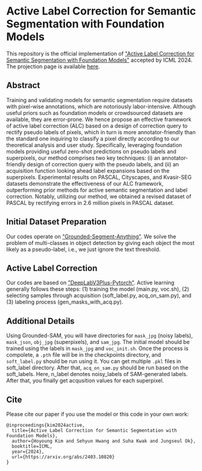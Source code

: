 # Active Label Correction for Semantic Segmentation with Foundation Models
This repository is the official implementation of ["Active Label Correction for Semantic Segmentation with Foundation Models"](https://arxiv.org/abs/2403.10820) accepted by ICML 2024. The projection page is available [here](https://cskhy16.github.io/alc/).

## Abstract
Training and validating models for semantic segmentation require datasets with pixel-wise annotations, which are notoriously labor-intensive. Although useful priors such as foundation models or crowdsourced datasets are available, they are error-prone. We hence propose an effective framework of active label correction (ALC) based on a design of correction query to rectify pseudo labels of pixels, which in turn is more annotator-friendly than the standard one inquiring to classify a pixel directly according to our theoretical analysis and user study. Specifically, leveraging foundation models providing useful zero-shot predictions on pseudo labels and superpixels, our method comprises two key techniques: (i) an annotator-friendly design of correction query with the pseudo labels, and (ii) an acquisition function looking ahead label expansions based on the superpixels. Experimental results on PASCAL, Cityscapes, and Kvasir-SEG datasets demonstrate the effectiveness of our ALC framework, outperforming prior methods for active semantic segmentation and label correction. Notably, utilizing our method, we obtained a revised dataset of PASCAL by rectifying errors in 2.6 million pixels in PASCAL dataset.

## Initial Dataset Preparation
Our codes operate on ["Grounded-Segment-Anything"](https://github.com/IDEA-Research/Grounded-Segment-Anything). We solve the problem of multi-classes in object detection by giving each object the most likely as a pseudo-label, i.e., we just ignore the text threshold.

## Active Label Correction
Our codes are based on ["DeepLabV3Plus-Pytorch"](https://github.com/VainF/DeepLabV3Plus-Pytorch). Active learning generally follows these steps: (1) training the model (main.py, voc.sh), (2) selecting samples through acquisition (soft_label.py, acq_on_sam.py), and (3) labeling process (gen_masks_with_acq.py).

## Additional Details
Using Grounded-SAM, you will have directories for `mask_jpg` (noisy labels), `mask_json`, `obj_jpg` (superpixels), and `sam_jpg`. The initial model should be trained using the labels in `mask_jpg` and `voc_init.sh`. Once the process is compolete, a `.pth` file will be in the checkpoints directory, and `soft_label.py` should be run using it. You can get multiple `.pkl` files in soft_label directory. After that, `acq_on_sam.py` should be run based on the soft_labels. Here, n_label denotes noisy_labels of SAM-generated labels. After that, you finally get acqusition values for each superpixel.

## Cite
Please cite our paper if you use the model or this code in your own work:
```
@inproceedings{kim2024active,
  title={Active Label Correction for Semantic Segmentation with Foundation Models},
  author={Hoyoung Kim and Sehyun Hwang and Suha Kwak and Jungseul Ok},
  booktitle=ICML,
  year={2024},
  url={https://arxiv.org/abs/2403.10820}
}
```
